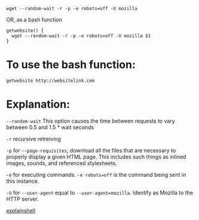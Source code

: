     wget --random-wait -r -p -e robots=off -U mozilla

OR, as a bash function

    getwebsite() {
      wget --random-wait -r -p -e robots=off -U mozilla $1
    }

# To use the bash function:

    getwebsite http://websitelink.com
    
    
# Explanation:

`--random-wait` This option causes the time between requests to vary between 0.5 and 1.5 * wait seconds

`-r` recursive retreiving

`-p` for `--page-requisites`, download all the files that are necessary to properly display a given HTML page. This includes such things as inlined images, sounds, and referenced stylesheets.

`-e` for executing commands. `-e robots=off` is the command being sent in this instance.

`-U` for `--user-agent` equal to `--user-agent=mozilla`. Identify as Mozilla to the HTTP server.

[explainshell](http://explainshell.com/explain?cmd=wget+--random-wait+-r+-p+-e+robots%3Doff+-U+mozilla)